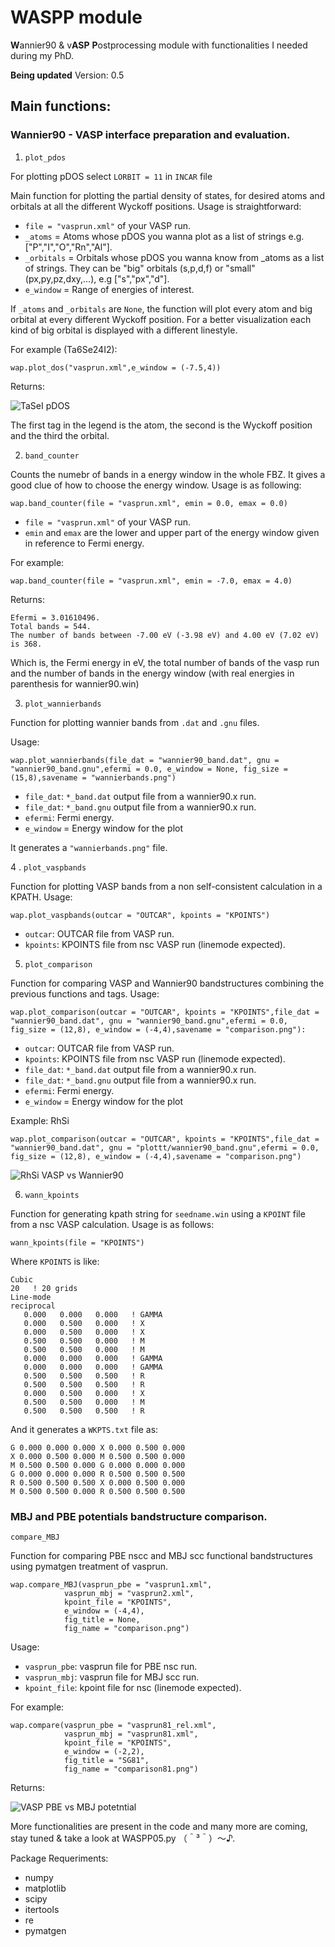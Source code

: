 # WASPP module
**W**annier90 &amp; v**ASP** **P**ostprocessing module with functionalities I needed during my PhD. 

**Being updated**
Version: 0.5

## Main functions:
### Wannier90 - VASP interface preparation and evaluation.

1. ``` plot_pdos ```

For plotting pDOS select `LORBIT = 11` in `INCAR` file

Main function for plotting the partial density of states, for desired atoms and orbitals at all the different Wyckoff positions. Usage is straightforward:

* `file = "vasprun.xml"` of your VASP run.
* `_atoms` = Atoms whose pDOS you wanna plot as a list of strings e.g. ["P","I","O","Rn","Al"].
* `_orbitals` = Orbitals whose pDOS you wanna know from _atoms as a list of strings. They can be "big" orbitals (s,p,d,f) or "small" (px,py,pz,dxy,...), e.g ["s","px","d"].
* `e_window` = Range of energies of interest.

If `_atoms` and `_orbitals` are `None`, the function will plot every atom and big orbital at every different Wyckoff position. For a better visualization each kind of big orbital is displayed with a different linestyle.

For example (Ta6Se24I2): 
```import WASPP_0.5 as wap
wap.plot_dos("vasprun.xml",e_window = (-7.5,4))
```

Returns:

![TaSeI pDOS](TaSeI.png)

The first tag in the legend is the atom, the second is the Wyckoff position and the third the orbital.


2. ``` band_counter ```

Counts the numebr of bands in a energy window in the whole FBZ. It gives a good clue of how to choose the energy window. Usage is as following:

``` 
wap.band_counter(file = "vasprun.xml", emin = 0.0, emax = 0.0)
```
* `file = "vasprun.xml"` of your VASP run.
* `emin` and `emax` are the lower and upper part of the energy window given in reference to Fermi energy.

For example:
```
wap.band_counter(file = "vasprun.xml", emin = -7.0, emax = 4.0)
```
Returns:
```
Efermi = 3.01610496.
Total bands = 544.
The number of bands between -7.00 eV (-3.98 eV) and 4.00 eV (7.02 eV) is 368.
```
Which is, the Fermi energy in eV, the total number of bands of the vasp run and the number of bands in the energy window (with real energies in parenthesis for wannier90.win)

3. ` plot_wannierbands `

Function for plotting wannier bands from `.dat` and `.gnu` files.

Usage:

```
wap.plot_wannierbands(file_dat = "wannier90_band.dat", gnu = "wannier90_band.gnu",efermi = 0.0, e_window = None, fig_size = (15,8),savename = "wannierbands.png")
```
* `file_dat`: `*_band.dat` output file from a wannier90.x run.
* `file_dat`: `*_band.gnu` output file from a wannier90.x run.
* `efermi`: Fermi energy.
* `e_window` = Energy window for the plot

It generates a `"wannierbands.png"` file.

4 . `plot_vaspbands`

Function for plotting VASP bands from a non self-consistent calculation in a KPATH. Usage:

`wap.plot_vaspbands(outcar = "OUTCAR", kpoints = "KPOINTS")`

* `outcar`: OUTCAR file from VASP run.
* `kpoints`: KPOINTS file from nsc VASP run (linemode expected).

5. `plot_comparison`

Function for comparing VASP and Wannier90 bandstructures combining the previous functions and tags. Usage:

``` 
wap.plot_comparison(outcar = "OUTCAR", kpoints = "KPOINTS",file_dat = "wannier90_band.dat", gnu = "wannier90_band.gnu",efermi = 0.0, fig_size = (12,8), e_window = (-4,4),savename = "comparison.png"):
```

* `outcar`: OUTCAR file from VASP run.
* `kpoints`: KPOINTS file from nsc VASP run (linemode expected).
* `file_dat`: `*_band.dat` output file from a wannier90.x run.
* `file_dat`: `*_band.gnu` output file from a wannier90.x run.
* `efermi`: Fermi energy.
* `e_window` = Energy window for the plot

Example: RhSi 
 ``` 
 wap.plot_comparison(outcar = "OUTCAR", kpoints = "KPOINTS",file_dat = "wannier90_band.dat", gnu = "plottt/wannier90_band.gnu",efermi = 0.0, fig_size = (12,8), e_window = (-4,4),savename = "comparison.png") 
 ```
 ![RhSi VASP vs Wannier90](RhSi.png)
 
6. `wann_kpoints`

Function for generating kpath string for `seedname.win` using a `KPOINT` file from a nsc VASP calculation. Usage is as follows:
```
wann_kpoints(file = "KPOINTS")
```
Where `KPOINTS` is like:

```
Cubic
20   ! 20 grids
Line-mode
reciprocal
   0.000   0.000   0.000   ! GAMMA
   0.000   0.500   0.000   ! X
   0.000   0.500   0.000   ! X
   0.500   0.500   0.000   ! M
   0.500   0.500   0.000   ! M
   0.000   0.000   0.000   ! GAMMA
   0.000   0.000   0.000   ! GAMMA
   0.500   0.500   0.500   ! R
   0.500   0.500   0.500   ! R
   0.000   0.500   0.000   ! X
   0.500   0.500   0.000   ! M
   0.500   0.500   0.500   ! R
```
And it generates a `WKPTS.txt` file as:
```
G 0.000 0.000 0.000 X 0.000 0.500 0.000 
X 0.000 0.500 0.000 M 0.500 0.500 0.000 
M 0.500 0.500 0.000 G 0.000 0.000 0.000 
G 0.000 0.000 0.000 R 0.500 0.500 0.500 
R 0.500 0.500 0.500 X 0.000 0.500 0.000 
M 0.500 0.500 0.000 R 0.500 0.500 0.500 
```

### MBJ and PBE potentials bandstructure comparison.

` compare_MBJ `

Function for comparing PBE nscc and MBJ scc functional bandstructures using pymatgen treatment of vasprun. 

```
wap.compare_MBJ(vasprun_pbe = "vasprun1.xml",
            vasprun_mbj = "vasprun2.xml",
            kpoint_file = "KPOINTS",
            e_window = (-4,4),
            fig_title = None,
            fig_name = "comparison.png")
```
Usage:
* `vasprun_pbe`: vasprun file for PBE nsc run.
* `vasprun_mbj`: vasprun file for MBJ scc run.
* `kpoint_file`: kpoint file for nsc (linemode expected).

For example:

```
wap.compare(vasprun_pbe = "vasprun81_rel.xml",
            vasprun_mbj = "vasprun81.xml",
            kpoint_file = "KPOINTS",
            e_window = (-2,2),
            fig_title = "SG81",
            fig_name = "comparison81.png")
```

Returns:

![VASP PBE vs MBJ potetntial](comparison81.png)

More functionalities are present in the code and many more are coming, stay tuned & take a look at WASPP05.py （＾³＾）～♪.

Package Requeriments:
* numpy
* matplotlib
* scipy
* itertools
* re
* pymatgen
